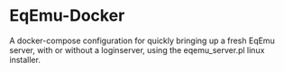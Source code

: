 # EqEmu-Docker
A docker-compose configuration for quickly bringing up a fresh EqEmu server, with or without a loginserver, using the eqemu_server.pl linux installer.
